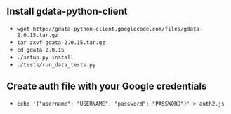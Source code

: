 ## Install gdata-python-client  
* `wget http://gdata-python-client.googlecode.com/files/gdata-2.0.15.tar.gz`  
* `tar zxvf gdata-2.0.15.tar.gz`  
* `cd gdata-2.0.15`  
* `./setup.py install`  
* `./tests/run_data_tests.py`  

## Create auth file with your Google credentials  
* `echo '{"username": "USERNAME", "password": "PASSWORD"}' > auth2.js`  